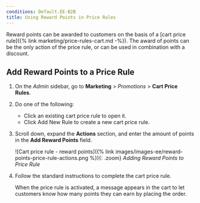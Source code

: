 ```yaml
---
conditions: Default.EE-B2B
title: Using Reward Points in Price Rules
---
```


Reward points can be awarded to customers on the basis of a [cart price rule]({% link marketing/price-rules-cart.md -%}). The award of points can be the only action of the price rule, or can be used in combination with a discount.

## Add Reward Points to a Price Rule

1. On the _Admin_ sidebar, go to **Marketing** > _Promotions_ > **Cart Price Rules**.

1. Do one of the following:

    - Click an existing cart price rule to open it.
    - Click <span class="btn">Add New Rule</span> to create a new cart price rule.

1. Scroll down, expand the **Actions** section, and enter the amount of points in the **Add Reward Points** field.

    ![Cart price rule - reward points]({% link images/images-ee/reward-points-price-rule-actions.png %}){: .zoom}
    _Adding Reward Points to Price Rule_

1. Follow the standard instructions to complete the cart price rule.

   When the price rule is activated, a message appears in the cart to let customers know how many points they can earn by placing the order.
